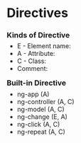 <h1>Directives</h1>
<h3>Kinds of Directive</h3>
<ul style="width:40%;margin-top:-10px">
  <li class="default">E - Element name: <my-directive></my-directive></div></li>
  <li class="default">A - Attribute: <div my-directive="exp"></div> </li>
  <li class="default">C - Class: <div class="my-directive: exp;"></div></li>
  <li class="default">Comment: <!-- directive: my-directive exp --></li>
</ul>
<h3 style="margin-top:10px">Built-in Directive</h3>
<ul style="width:40%;margin-top:-10px">
  <li class="default">ng-app (A)</li>
  <li class="default">ng-controller (A, C)</li>
  <li class="default">ng-model (A, C)</li>
  <li class="default">ng-change (E, A)</li>
  <li class="default">ng-click (A, C)</li>
  <li class="default">ng-repeat (A, C)</li>
</ul>